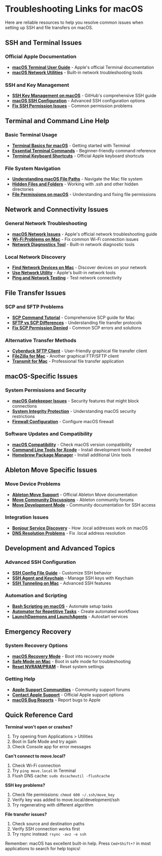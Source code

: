 # Troubleshooting Links for macOS

Here are reliable resources to help you resolve common issues when setting up SSH and file transfers on macOS.

## SSH and Terminal Issues

### Official Apple Documentation
- **[macOS Terminal User Guide](https://support.apple.com/guide/terminal/welcome/mac)** - Apple's official Terminal documentation
- **[macOS Network Utilities](https://support.apple.com/guide/mac-help/use-network-utilities-mchlp1164/mac)** - Built-in network troubleshooting tools

### SSH and Key Management
- **[SSH Key Management on macOS](https://docs.github.com/en/authentication/connecting-to-github-with-ssh/generating-a-new-ssh-key-and-adding-it-to-the-ssh-agent)** - GitHub's comprehensive SSH guide
- **[macOS SSH Configuration](https://www.ssh.com/academy/ssh/config)** - Advanced SSH configuration options
- **[Fix SSH Permission Issues](https://superuser.com/questions/215504/permissions-on-private-key-in-ssh-folder)** - Common permission problems

## Terminal and Command Line Help

### Basic Terminal Usage
- **[Terminal Basics for macOS](https://www.howtogeek.com/682770/how-to-open-the-terminal-on-a-mac/)** - Getting started with Terminal
- **[Essential Terminal Commands](https://www.makeuseof.com/tag/mac-terminal-commands-cheat-sheet/)** - Beginner-friendly command reference
- **[Terminal Keyboard Shortcuts](https://support.apple.com/guide/terminal/keyboard-shortcuts-trmlshtcts/mac)** - Official Apple keyboard shortcuts

### File System Navigation
- **[Understanding macOS File Paths](https://osxdaily.com/2013/02/25/understand-file-paths-mac-os-x/)** - Navigate the Mac file system
- **[Hidden Files and Folders](https://www.macworld.co.uk/how-to/show-hidden-files-mac-3520878/)** - Working with .ssh and other hidden directories
- **[File Permissions on macOS](https://support.apple.com/guide/mac-help/change-permissions-for-files-folders-or-disks-mchlp1203/mac)** - Understanding and fixing file permissions

## Network and Connectivity Issues

### General Network Troubleshooting
- **[macOS Network Issues](https://support.apple.com/en-us/HT202663)** - Apple's official network troubleshooting guide
- **[Wi-Fi Problems on Mac](https://support.apple.com/en-us/HT204948)** - Fix common Wi-Fi connection issues
- **[Network Diagnostics Tool](https://support.apple.com/guide/mac-help/diagnose-network-problems-mchlp2299/mac)** - Built-in network diagnostic tools

### Local Network Discovery
- **[Find Network Devices on Mac](https://www.macworld.com/article/672094/how-to-find-and-scan-for-network-devices-from-the-command-line.html)** - Discover devices on your network
- **[Use Network Utility](https://support.apple.com/guide/mac-help/use-network-utilities-mchlp1164/mac)** - Apple's built-in network tools
- **[Ping and Network Testing](https://osxdaily.com/2013/11/04/ping-network-mac-os-x/)** - Test network connectivity

## File Transfer Issues

### SCP and SFTP Problems
- **[SCP Command Tutorial](https://www.cyberciti.biz/faq/copy-files-folders-over-ssh-scp-on-a-mac-os-x-unix-linux/)** - Comprehensive SCP guide for Mac
- **[SFTP vs SCP Differences](https://www.ssh.com/academy/ssh/sftp-vs-scp)** - Understanding file transfer protocols
- **[Fix SCP Permission Denied](https://stackoverflow.com/questions/16671229/scp-permission-denied-error)** - Common SCP errors and solutions

### Alternative Transfer Methods
- **[Cyberduck SFTP Client](https://cyberduck.io/)** - User-friendly graphical file transfer client
- **[FileZilla for Mac](https://filezilla-project.org/)** - Another graphical FTP/SFTP client
- **[Transmit for Mac](https://panic.com/transmit/)** - Professional file transfer application

## macOS-Specific Issues

### System Permissions and Security
- **[macOS Gatekeeper Issues](https://support.apple.com/en-us/HT202491)** - Security features that might block connections
- **[System Integrity Protection](https://support.apple.com/en-us/HT204899)** - Understanding macOS security restrictions
- **[Firewall Configuration](https://support.apple.com/guide/mac-help/block-connections-to-your-mac-with-a-firewall-mh34041/mac)** - Configure macOS firewall

### Software Updates and Compatibility
- **[macOS Compatibility](https://support.apple.com/en-us/HT201260)** - Check macOS version compatibility
- **[Command Line Tools for Xcode](https://developer.apple.com/download/more/)** - Install development tools if needed
- **[Homebrew Package Manager](https://brew.sh/)** - Install additional Unix tools

## Ableton Move Specific Issues

### Move Device Problems
- **[Ableton Move Support](https://help.ableton.com/hc/en-us/categories/4405796048404-Move)** - Official Ableton Move documentation
- **[Move Community Discussions](https://www.ableton.com/en/community/)** - Ableton community forums
- **[Move Development Mode](https://github.com/peterswimm/extending-move/wiki)** - Community documentation for SSH access

### Integration Issues
- **[Bonjour Service Discovery](https://support.apple.com/en-us/HT201275)** - How .local addresses work on macOS
- **[DNS Resolution Problems](https://osxdaily.com/2008/10/02/resolve-dns-problems-by-flushing-dns-cache-in-mac-os-x/)** - Fix .local address resolution

## Development and Advanced Topics

### Advanced SSH Configuration
- **[SSH Config File Guide](https://linuxize.com/post/using-the-ssh-config-file/)** - Customize SSH behavior
- **[SSH Agent and Keychain](https://docs.github.com/en/authentication/connecting-to-github-with-ssh/working-with-ssh-key-passphrases)** - Manage SSH keys with Keychain
- **[SSH Tunneling on Mac](https://www.ssh.com/academy/ssh/tunneling/example)** - Advanced SSH features

### Automation and Scripting
- **[Bash Scripting on macOS](https://scriptingosx.com/2017/04/about-bash-zsh-fish-and-shells/)** - Automate setup tasks
- **[Automator for Repetitive Tasks](https://support.apple.com/guide/automator/welcome/mac)** - Create automated workflows
- **[LaunchDaemons and LaunchAgents](https://support.apple.com/guide/terminal/script-management-with-launchd-apdc6c1077b-5d5d-4d35-9c19-60f2397b2369/mac)** - Autostart services

## Emergency Recovery

### System Recovery Options
- **[macOS Recovery Mode](https://support.apple.com/en-us/HT201314)** - Boot into recovery mode
- **[Safe Mode on Mac](https://support.apple.com/en-us/HT201262)** - Boot in safe mode for troubleshooting
- **[Reset NVRAM/PRAM](https://support.apple.com/en-us/HT204063)** - Reset system settings

### Getting Help
- **[Apple Support Communities](https://discussions.apple.com/)** - Community support forums
- **[Contact Apple Support](https://getsupport.apple.com/)** - Official Apple support options
- **[macOS Bug Reports](https://feedbackassistant.apple.com/)** - Report bugs to Apple

## Quick Reference Card

**Terminal won't open or crashes?**
1. Try opening from Applications > Utilities
2. Boot in Safe Mode and try again
3. Check Console app for error messages

**Can't connect to move.local?**
1. Check Wi-Fi connection
2. Try `ping move.local` in Terminal
3. Flush DNS cache: `sudo dscacheutil -flushcache`

**SSH key problems?**
1. Check file permissions: `chmod 600 ~/.ssh/move_key`
2. Verify key was added to move.local/development/ssh
3. Try regenerating with different algorithm

**File transfer issues?**
1. Check source and destination paths
2. Verify SSH connection works first
3. Try rsync instead: `rsync -avz -e ssh`

Remember: macOS has excellent built-in help. Press `Cmd+Shift+?` in most applications to search for help topics!